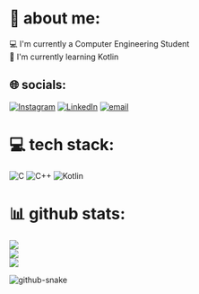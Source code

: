 # 💫 about me:
💻 I'm currently a Computer Engineering Student<br>🌱 I'm currently learning Kotlin  

## 🌐 socials:
[![Instagram](https://img.shields.io/badge/Instagram-%23E4405F.svg?logo=Instagram&logoColor=white)](https://instagram.com/ahmt_erdem) [![LinkedIn](https://img.shields.io/badge/LinkedIn-%230077B5.svg?logo=linkedin&logoColor=white)](https://linkedin.com/in/ahmeterdm) [![email](https://img.shields.io/badge/Email-D14836?logo=gmail&logoColor=white)](mailto:ahmterdm14@gmail.com)  

# 💻 tech stack:
![C](https://img.shields.io/badge/c-%2300599C.svg?style=for-the-badge&logo=c&logoColor=white) ![C++](https://img.shields.io/badge/c++-%2300599C.svg?style=for-the-badge&logo=c%2B%2B&logoColor=white) ![Kotlin](https://img.shields.io/badge/kotlin-%237F52FF.svg?style=for-the-badge&logo=kotlin&logoColor=white)  

# 📊 github stats:
![](https://github-readme-stats.vercel.app/api?username=ahmterdm&theme=dark&hide_border=false&include_all_commits=true&count_private=true)<br/>
![](https://github-readme-streak-stats.herokuapp.com/?user=ahmterdm&theme=dark&hide_border=false)<br/>
![](https://github-readme-stats.vercel.app/api/top-langs/?username=ahmterdm&theme=dark&hide_border=false&include_all_commits=true&count_private=true&layout=compact&cache_seconds=3600)

<picture>
  <source media="(prefers-color-scheme: dark)" srcset="https://raw.githubusercontent.com/tobiasmeyhoefer/tobiasmeyhoefer/output/github-snake-dark.svg" />
  <source media="(prefers-color-scheme: light)" srcset="https://raw.githubusercontent.com/tobiasmeyhoefer/tobiasmeyhoefer/output/github-snake.svg" />
  <img alt="github-snake" src="https://raw.githubusercontent.com/tobiasmeyhoefer/tobiasmeyhoefer/output/github-snake.svg" />
</picture>

